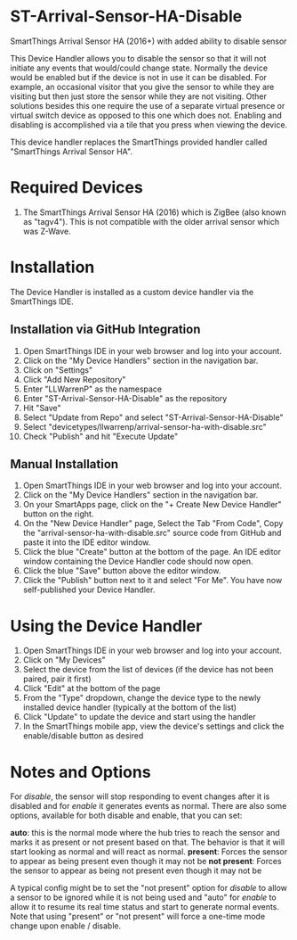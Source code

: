 # ST-Arrival-Sensor-HA-Disable
SmartThings Arrival Sensor HA (2016+) with added ability to disable sensor

This Device Handler allows you to disable the sensor so that it will not initiate any events that would/could change state.
Normally the device would be enabled but if the device is not in use it can be disabled.  For example, an occasional visitor
that you give the sensor to while they are visiting but then just store the sensor while they are not visiting.  Other solutions
besides this one require the use of a separate virtual presence or virtual switch device as opposed to this one which does not.  Enabling and disabling is accomplished via a tile that you press when viewing the device.

This device handler replaces the SmartThings provided handler called "SmartThings Arrival Sensor HA".

# Required Devices
1. The SmartThings Arrival Sensor HA (2016) which is ZigBee (also known as "tagv4").  This is not compatible with the older arrival sensor which was Z-Wave.

# Installation

The Device Handler is installed as a custom device handler via the SmartThings IDE.

## Installation via GitHub Integration
1. Open SmartThings IDE in your web browser and log into your account.
2. Click on the "My Device Handlers" section in the navigation bar.
3. Click on "Settings"
4. Click "Add New Repository"
5. Enter "LLWarrenP" as the namespace
6. Enter "ST-Arrival-Sensor-HA-Disable" as the repository
7. Hit "Save"
8. Select "Update from Repo" and select "ST-Arrival-Sensor-HA-Disable"
9. Select "devicetypes/llwarrenp/arrival-sensor-ha-with-disable.src"
10. Check "Publish" and hit "Execute Update"

## Manual Installation
1. Open SmartThings IDE in your web browser and log into your account.
2. Click on the "My Device Handlers" section in the navigation bar.
3. On your SmartApps page, click on the "+ Create New Device Handler" button on the right.
4. On the "New Device Handler" page, Select the Tab "From Code", Copy the "arrival-sensor-ha-with-disable.src" source code from GitHub and paste it into the IDE editor window.
5. Click the blue "Create" button at the bottom of the page. An IDE editor window containing the Device Handler code should now open.
6. Click the blue "Save" button above the editor window.
7. Click the "Publish" button next to it and select "For Me". You have now self-published your Device Handler.

# Using the Device Handler
1. Open SmartThings IDE in your web browser and log into your account.
2. Click on "My Devices"
3. Select the device from the list of devices (if the device has not been paired, pair it first)
4. Click "Edit" at the bottom of the page
5. From the "Type" dropdown, change the device type to the newly installed device handler (typically at the bottom of the list)
6. Click "Update" to update the device and start using the handler
7. In the SmartThings mobile app, view the device's settings and click the enable/disable button as desired

# Notes and Options

For *disable*, the sensor will stop responding to event changes after it is disabled and for *enable* it generates events as normal.  There are also some options, available for both disable and enable, that you can set:

**auto**: this is the normal mode where the hub tries to reach the sensor and marks it as present or not present based on that.  The behavior is that it will start looking as normal and will react as normal.
**present**: Forces the sensor to appear as being present even though it may not be
**not present**: Forces the sensor to appear as being not present even though it may not be

A typical config might be to set the "not present" option for *disable* to allow a sensor to be ignored while it is not being used and "auto" for *enable* to allow it to resume its real time status and start to generate normal events.  Note that using "present" or "not present" will force a one-time mode change upon enable / disable.
